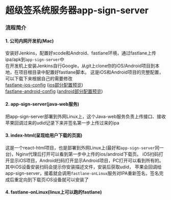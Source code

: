 # 超级签系统服务器app-sign-server

### 流程简介
#### 1. 公司内网开发机(Mac)
  安装好Jenkins，配置好xcode和Android、fastlane环境，通过fastlane上传ipa/apk到`app-sign-server`中 <br>
  在开发机上安装Jenkins自行Google，从git上clone你的iOS/Android项目到本地，在项目根目录中配置好fastlane脚本。
  这是iOS和Android项目的完整配置，可以下载下来根据自己的需要修改 <br>
  [fastlane-ios-config](../fastlane-ios-config.zip) ([ios部分配置预览](../Fastfile-ios.md)) <br>
  [fastlane-android-config](../fastlane-android-config.zip)  ([android部分配置预览](../Fastfile-android.md))<br>
  

#### 2. app-sign-server(java-web服务)
  把app-sign-server部署到外网Linux上，这个Java-web服务负责上传接口、接收苹果回调过来的udid记录下来并签名第一步上传过来的ipa
#### 3. index-html(呈现给用户下载的页面)
  这是一个react-html项目，也是部署到外网Linux上(最好和`app-sign-server`同一台)，Nginx代理后打开可以看到第一步中上传的ios/android下载页。
  iOS扫码打开显示iOS项目，Android扫码打开显示Android项目，PC打开可以看到所有的。其中iOS设备安装扫码会提示你安装描述文件，安装后获取udid，
  苹果会回调给app-sign-server，接着就会调用`fastlane-onLinux`服务对IPA重新签名，签名完成后重定向到下载页iOS设备就可以安装了
#### 4. fastlane-onLinux(linux上可以跑的fastlane)
